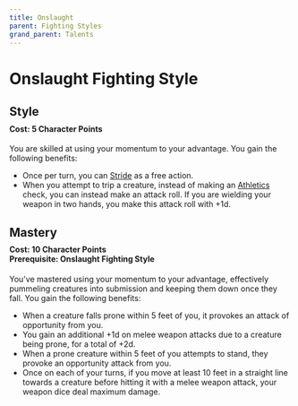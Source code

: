 ```yaml
---
title: Onslaught
parent: Fighting Styles
grand_parent: Talents
---
```


# Onslaught Fighting Style

## Style

<div style="margin-top:-10px;"></div>

#### **Cost:** 5 Character Points
You are skilled at using your momentum to your advantage. You gain the following benefits:
* Once per turn, you can [Stride](https://stormchaserroleplaying.com/stormchaserRPG/Combat/Moves/Stride/) as a free action.
* When you attempt to trip a creature, instead of making an [Athletics](https://stormchaserroleplaying.com/stormchaserRPG/Skills/Athletics/) check, you can instead make an attack roll. If you are wielding your weapon in two hands, you make this attack roll with +1d.

## Mastery

<div style="margin-top:-10px;"></div>

#### **Cost:** 10 Character Points<br>**Prerequisite:** Onslaught Fighting Style
You've mastered using your momentum to your advantage, effectively pummeling creatures into submission and keeping them down once they fall. You gain the following benefits:
* When a creature falls prone within 5 feet of you, it provokes an attack of opportunity from you.
* You gain an additional +1d on melee weapon attacks due to a creature being prone, for a total of +2d.
* When a prone creature within 5 feet of you attempts to stand, they provoke an opportunity attack from you.
* Once on each of your turns, if you move at least 10 feet in a straight line towards a creature before hitting it with a melee weapon attack, your weapon dice deal maximum damage.
